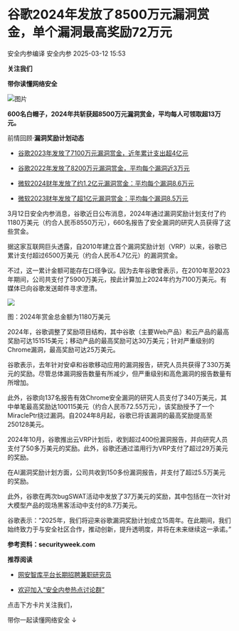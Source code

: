 #  谷歌2024年发放了8500万元漏洞赏金，单个漏洞最高奖励72万元   
安全内参编译  安全内参   2025-03-12 15:53  
  
**关注我们**  
  
  
**带你读懂网络安全**  
  
  
![图片](https://mmbiz.qpic.cn/sz_mmbiz_jpg/FzZb53e8g7uzuVhdTvOUwSxm6kiaa783icIYXySYdicHico5kdkYrPEvv56Lh2LU1OasxhnFM1hczeR9l9LckjQnBA/640?wx_fmt=other&from=appmsg&tp=webp&wxfrom=5&wx_lazy=1&wx_co=1 "")  
  
  
**600名白帽子，2024年共斩获超8500万元漏洞赏金，平均每人可领取超13万元。**  
  
前情回顾·**漏洞奖励计划动态**  
- [谷歌2023年发放了7100万元漏洞赏金，近年累计支出超4亿元](https://mp.weixin.qq.com/s?__biz=MzI4NDY2MDMwMw==&mid=2247511212&idx=1&sn=9916d583c2e3125ee6f8f1f48d464987&scene=21#wechat_redirect)  
  
  
- [谷歌2022年发放了8200万元漏洞赏金，平均每个漏洞近3万元](https://mp.weixin.qq.com/s?__biz=MzI4NDY2MDMwMw==&mid=2247507965&idx=2&sn=bda7939fe2acb1d0b35a3163437166e0&scene=21#wechat_redirect)  
  
  
- [微软2024财年发放了约1.2亿元漏洞赏金：平均每个漏洞8.6万元](https://mp.weixin.qq.com/s?__biz=MzI4NDY2MDMwMw==&mid=2247512361&idx=1&sn=bebd3a48b23e784bdbd3263b221d4f76&scene=21#wechat_redirect)  
  
  
- [微软2023财年发放了超1亿元漏洞赏金：平均每个漏洞8.5万元](https://mp.weixin.qq.com/s?__biz=MzI4NDY2MDMwMw==&mid=2247509533&idx=2&sn=6c880079a471cc8b5ce9681a833e32a0&scene=21#wechat_redirect)  
  
  
  
  
3月12日安全内参消息，谷歌近日公布消息，2024年通过漏洞奖励计划支付了约1180万美元（约合人民币8550万元），660名报告了安全漏洞的研究人员获得了这些赏金。  
  
据这家互联网巨头透露，自2010年建立首个漏洞奖励计划（VRP）以来，谷歌已累计支付超过6500万美元（约合人民币4.7亿元）的漏洞赏金。  
  
不过，这一累计金额可能存在口径争议。因为去年谷歌曾表示，在2010年至2023年期间，公司共支付了5900万美元，按此计算加上2024年约为7100万美元。有媒体已向谷歌发送邮件寻求澄清。  
  
![](https://mmbiz.qpic.cn/sz_mmbiz_png/FzZb53e8g7vYJOibUbGibWUiaH5eYMPnevjvVYicTuHuWCCO4UEpV3ptoYPHKO2QegGhmk0lp9k63L9bqH6W5chHDQ/640?wx_fmt=png&from=appmsg "")  
  
图：2024年赏金总金额为1180万美元  
  
2024年，谷歌调整了奖励项目结构，其中谷歌（主要Web产品）和云产品的最高奖励可达151515美元；移动产品的最高奖励可达30万美元；针对严重级别的Chrome漏洞，最高奖励可达25万美元。  
  
谷歌表示，去年针对安卓和谷歌移动应用的漏洞报告，研究人员共获得了330万美元的奖励。尽管总体漏洞报告数量有所减少，但严重级别和高危漏洞的报告数量有所增加。  
  
此外，谷歌向137名报告有效Chrome安全漏洞的研究人员支付了340万美元，其中单笔最高奖励达100115美元（约合人民币72.55万元），该奖励授予了一个MiraclePtr绕过漏洞。自2024年8月起，谷歌已将该漏洞的最高奖励提高至250128美元。  
  
2024年10月，谷歌推出云VRP计划后，收到超过400份漏洞报告，并向研究人员支付了50多万美元的奖励。此外，谷歌还通过滥用行为VRP支付了超过29万美元的奖励。  
  
在AI漏洞奖励计划方面，公司共收到150多份漏洞报告，并支付了超过5.5万美元的奖励。  
  
此外，谷歌在两次bugSWAT活动中发放了37万美元的奖励，其中包括在一次针对大模型产品的现场黑客活动中支付的8.7万美元。  
  
谷歌表示：“2025年，我们将迎来谷歌漏洞奖励计划成立15周年。在此期间，我们始终致力于与安全社区合作，推动创新，提升透明度，并将在未来继续这一承诺。”  
  
  
**参考资料：securityweek.com**  
  
  
**推荐阅读**  
- [网安智库平台长期招聘兼职研究员](http://mp.weixin.qq.com/s?__biz=MzI4NDY2MDMwMw==&mid=2247499450&idx=2&sn=2da3ca2e0b4d4f9f56ea7f7579afc378&chksm=ebfab99adc8d308c3ba6e7a74bd41beadf39f1b0e38a39f7235db4c305c06caa49ff63a0cc1d&scene=21#wechat_redirect)  
  
  
- [欢迎加入“安全内参热点讨论群”](https://mp.weixin.qq.com/s?__biz=MzI4NDY2MDMwMw==&mid=2247501251&idx=1&sn=8b6ebecbe80c1c72317948494f87b489&chksm=ebfa82e3dc8d0bf595d039e75b446e14ab96bf63cf8ffc5d553b58248dde3424fb18e6947440&token=525430415&lang=zh_CN&scene=21#wechat_redirect)  
  
  
  
  
  
  
  
点击下方卡片关注我们，  
  
带你一起读懂网络安全 ↓  
  
  
  
  
